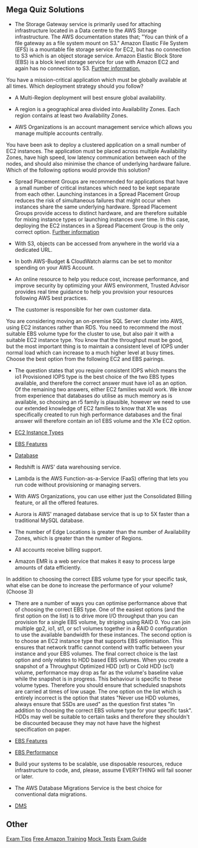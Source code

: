 ## Mega Quiz Solutions

- The Storage Gateway service is primarily used for attaching infrastructure located in a Data centre to the AWS Storage infrastructure. The AWS documentation states that; "You can think of a file gateway as a file system mount on S3." Amazon Elastic File System (EFS) is a mountable file storage service for EC2, but has no connection to S3 which is an object storage service. Amazon Elastic Block Store (EBS) is a block level storage service for use with Amazon EC2 and again has no connection to S3. [Further information.](https://docs.aws.amazon.com/storagegateway/latest/userguide/WhatIsStorageGateway.html)

You have a mission-critical application which must be globally available at all times. Which deployment strategy should you follow?
- A Multi-Region deployment will best ensure global availability.

- A region is a geographical area divided into Availability Zones. Each region contains at least two Availability Zones.

- AWS Organizations is an account management service which allows you manage multiple accounts centrally.

You have been ask to deploy a clustered application on a small number of EC2 instances. The application must be placed across multiple Availability Zones, have high speed, low latency communication between each of the nodes, and should also minimise the chance of underlying hardware failure. Which of the following options would provide this solution?
- Spread Placement Groups are recommended for applications that have a small number of critical instances which need to be kept separate from each other. Launching instances in a Spread Placement Group reduces the risk of simultaneous failures that might occur when instances share the same underlying hardware. Spread Placement Groups provide access to distinct hardware, and are therefore suitable for mixing instance types or launching instances over time. In this case, deploying the EC2 instances in a Spread Placement Group is the only correct option. [Further information](https://docs.aws.amazon.com/AWSEC2/latest/UserGuide/placement-groups.html)

- With S3, objects can be accessed from anywhere in the world via a dedicated URL.

- In both AWS-Budget & CloudWatch alarms can be set to monitor spending on your AWS Account.

- An online resource to help you reduce cost, increase performance, and improve security by optimizing your AWS environment, Trusted Advisor provides real time guidance to help you provision your resources following AWS best practices.

- The customer is responsible for her own customer data.

You are considering moving an on-premise SQL Server cluster into AWS, using EC2 instances rather than RDS. You need to recommend the most suitable EBS volume type for the cluster to use, but also pair it with a suitable EC2 instance type. You know that the throughput must be good, but the most important thing is to maintain a consistent level of IOPS under normal load which can increase to a much higher level at busy times. Choose the best option from the following EC2 and EBS pairings.
- The question states that you require consistent IOPS which means the io1 Provisioned IOPS type is the best choice of the two EBS types available, and therefore the correct answer must have io1 as an option. Of the remaining two answers, either EC2 families would work. We know from experience that databases do utilise as much memory as is available, so choosing an r5 family is plausible, however we need to use our extended knowledge of EC2 families to know that X1e was specifically created to run high performance databases and the final answer will therefore contain an io1 EBS volume and the X1e EC2 option. 
- [EC2 Instance Types](https://aws.amazon.com/ec2/instance-types/)
- [EBS Features](https://aws.amazon.com/ebs/features/)
- [Database](https://aws.amazon.com/blogs/database/new-memory-optimized-amazon-ec2-instance-types-drive-database-workloads/)

- Redshift is AWS' data warehousing service.

- Lambda is the AWS Function-as-a-Service (FaaS) offering that lets you run code without provisioning or managing servers.

- With AWS Organizations, you can use either just the Consolidated Billing feature, or all the offered features.

- Aurora is AWS' managed database service that is up to 5X faster than a traditional MySQL database.

- The number of Edge Locations is greater than the number of Availability Zones, which is greater than the number of Regions.

- All accounts receive billing support.

- Amazon EMR is a web service that makes it easy to process large amounts of data efficiently.

In addition to choosing the correct EBS volume type for your specific task, what else can be done to increase the performance of your volume? (Choose 3)
- There are a number of ways you can optimise performance above that of choosing the correct EBS type. One of the easiest options (and the first option on the list) is to drive more I/O throughput than you can provision for a single EBS volume, by striping using RAID 0. You can join multiple gp2, io1, st1, or sc1 volumes together in a RAID 0 configuration to use the available bandwidth for these instances. The second option is to choose an EC2 instance type that supports EBS optimisation. This ensures that network traffic cannot contend with traffic between your instance and your EBS volumes. The final correct choice is the last option and only relates to HDD based EBS volumes. When you create a snapshot of a Throughput Optimized HDD (st1) or Cold HDD (sc1) volume, performance may drop as far as the volume's baseline value while the snapshot is in progress. This behaviour is specific to these volume types. Therefore you should ensure that scheduled snapshots are carried at times of low usage. The one option on the list which is entirely incorrect is the option that states "Never use HDD volumes, always ensure that SSDs are used" as the question first states "In addition to choosing the correct EBS volume type for your specific task". HDDs may well be suitable to certain tasks and therefore they shouldn't be discounted because they may not have have the highest specification on paper. 
- [EBS Features](https://aws.amazon.com/ebs/features/)
- [EBS Performance](https://docs.aws.amazon.com/AWSEC2/latest/UserGuide/EBSPerformance.html)

- Build your systems to be scalable, use disposable resources, reduce infrastructure to code, and, please, assume EVERYTHING will fail sooner or later.

- The AWS Database Migrations Service is the best choice for conventional data migrations.
- [DMS](https://aws.amazon.com/dms/)

## Other
[Exam Tips](https://www.shanebart.com/aws-cloud-practitioner/)
[Free Amazon Training](https://aws.amazon.com/training/course-descriptions/cloud-practitioner-essentials/)
[Mock Tests](https://www.udemy.com/aws-cloud-certified-practitioner-mock-tests/?couponCode=AWSCCP777)
[Exam Guide](https://aws.amazon.com/certification/certified-cloud-practitioner/?linkCode=w61&imprToken=ez.gx-rIAq0BQnA4anXtjQ&slotNum=7)
